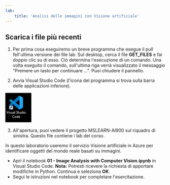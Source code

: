 ```yaml
---
lab:
    title: 'Analisi delle immagini con Visione artificiale'
---
```


## Scarica i file più recenti 

1. Per prima cosa eseguiremo un breve programma che esegue il pull fell'ultima versione dei file lab. Sul desktop, cerca il file **GET_FILES** e fai doppio clic su di esso. Ciò determina l'esecuzione di un comando. Una volta eseguito il comando, sull'ultima riga verrà visualizzato il messaggio "Premere un tasto per continuare ...". Puoi chiudere il pannello.

2.  Avvia Visual Studio Code (l'icona del programma si trova sulla barra delle applicazioni inferiore). 

![Icona di Visual Studio Code](./images/vscode.jpg)

3. All'apertura, puoi vedere il progetto MSLEARN-AI900 sul riquadro di sinistra. Questo file contiene i lab del corso. 

In questo laboratorio useremo il servizio Visione artificiale in Azure per identificare oggetti del mondo reale basati su immagini.

-  Apri il notebook **01 - Image Analysis with Computer Vision.ipynb** in Visual Studio Code. **Nota:** Potresti ricevere la richiesta di apportare modifiche in Python. Continua e seleziona **OK**.  
-  Segui le istruzioni nel notebook per completare l'esercitazione.
